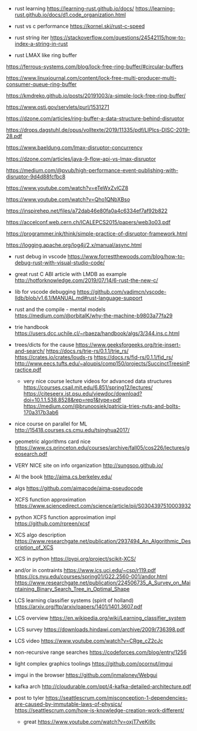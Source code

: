 - rust learning
https://learning-rust.github.io/docs/
https://learning-rust.github.io/docs/d1.code_organization.html

- rust vs c performance
https://kornel.ski/rust-c-speed

- rust string iter
https://stackoverflow.com/questions/24542115/how-to-index-a-string-in-rust

- rust LMAX like ring buffer

https://ferrous-systems.com/blog/lock-free-ring-buffer/#circular-buffers

https://www.linuxjournal.com/content/lock-free-multi-producer-multi-consumer-queue-ring-buffer

https://kmdreko.github.io/posts/20191003/a-simple-lock-free-ring-buffer/

https://www.osti.gov/servlets/purl/1531271

https://dzone.com/articles/ring-buffer-a-data-structure-behind-disruptor

https://drops.dagstuhl.de/opus/volltexte/2019/11335/pdf/LIPIcs-DISC-2019-28.pdf

https://www.baeldung.com/lmax-disruptor-concurrency

https://dzone.com/articles/java-9-flow-api-vs-lmax-disruptor

https://medium.com/@pvub/high-performance-event-publishing-with-disruptor-9d4d88fcfbc8

https://www.youtube.com/watch?v=eTeWxZvlCZ8

https://www.youtube.com/watch?v=Qho1QNbXBso

https://inspirehep.net/files/a72dab46e80fa0a4c6334ef7af92b822

https://accelconf.web.cern.ch/ICALEPCS2015/papers/web3o03.pdf

https://programmer.ink/think/simple-practice-of-disruptor-framework.html

https://logging.apache.org/log4j/2.x/manual/async.html



- rust debug in vscode
https://www.forrestthewoods.com/blog/how-to-debug-rust-with-visual-studio-code/

- great rust C ABI article with LMDB as example
http://hotforknowledge.com/2019/07/14/6-rust-the-new-c/

- lib for vscode debugging
https://github.com/vadimcn/vscode-lldb/blob/v1.6.1/MANUAL.md#rust-language-support

- rust and the compile - mental models
https://medium.com/@orbitalK/why-the-machine-b9803a77fa29

- trie handbook
https://users.dcc.uchile.cl/~rbaeza/handbook/algs/3/344.ins.c.html


- trees/dicts for the cause
https://www.geeksforgeeks.org/trie-insert-and-search/
https://docs.rs/trie-rs/0.1.1/trie_rs/
https://crates.io/crates/louds-rs
https://docs.rs/fid-rs/0.1.1/fid_rs/
http://www.eecs.tufts.edu/~aloupis/comp150/projects/SuccinctTreesinPractice.pdf
    - very nice course lecture videos for advanced data structures
    https://courses.csail.mit.edu/6.851/spring12/lectures/
https://citeseerx.ist.psu.edu/viewdoc/download?doi=10.1.1.538.8528&rep=rep1&type=pdf
https://medium.com/@brunoosiek/patricia-tries-nuts-and-bolts-170a317b3ab6

- nice course on parallel for ML
http://15418.courses.cs.cmu.edu/tsinghua2017/

- geometric algorithms card nice
https://www.cs.princeton.edu/courses/archive/fall05/cos226/lectures/geosearch.pdf

- VERY NICE site on info organization
http://sungsoo.github.io/

- AI the book
http://aima.cs.berkeley.edu/

- algs
https://github.com/aimacode/aima-pseudocode

- XCFS function approximation
https://www.sciencedirect.com/science/article/pii/S0304397510003932

- python XCFS function approximation impl
https://github.com/rpreen/xcsf

- XCS algo description 
https://www.researchgate.net/publication/2937494_An_Algorithmic_Description_of_XCS

- XCS in python
https://pypi.org/project/scikit-XCS/

- and/or in contraints
https://www.ics.uci.edu/~csp/r119.pdf
https://cs.nyu.edu/courses/spring01/G22.2560-001/andor.html
https://www.researchgate.net/publication/224506735_A_Survey_on_Maintaining_Binary_Search_Tree_in_Optimal_Shape

- LCS learning classifier systems (spirit of holland)
https://arxiv.org/ftp/arxiv/papers/1401/1401.3607.pdf

- LCS overview 
https://en.wikipedia.org/wiki/Learning_classifier_system

- LCS survey 
https://downloads.hindawi.com/archive/2009/736398.pdf

- LCS video
https://www.youtube.com/watch?v=CRge_cZ2cJc

- non-recursive range searches
https://codeforces.com/blog/entry/1256

- light complex graphics toolings
https://github.com/ocornut/imgui

- imgui in the browser
https://github.com/jnmaloney/Webgui

- kafka arch
http://cloudurable.com/ppt/4-kafka-detailed-architecture.pdf


- post to tyler
https://seattlescrum.com/misconception-1-dependencies-are-caused-by-immutable-laws-of-physics/
https://seattlescrum.com/how-is-knowledge-creation-work-different/
    - great
    https://www.youtube.com/watch?v=oxjT7veKi9c

